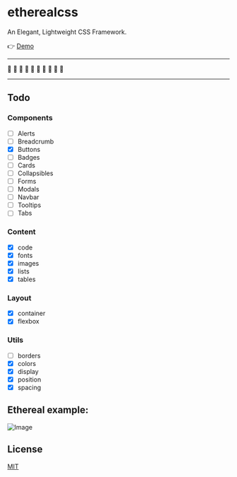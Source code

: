 # etherealcss
An Elegant, Lightweight CSS Framework.

👉 [Demo](http://robby570.tw/etherealcss/)

---

🚧 🚧 🚧 🚧 🚧 🚧 🚧 🚧 🚧 🚧

---

## Todo

### Components

- [ ] Alerts
- [ ] Breadcrumb
- [x] Buttons
- [ ] Badges
- [ ] Cards
- [ ] Collapsibles
- [ ] Forms
- [ ] Modals
- [ ] Navbar
- [ ] Tooltips
- [ ] Tabs

### Content

- [x] code
- [x] fonts
- [x] images
- [x] lists
- [x] tables

### Layout

- [x] container
- [x] flexbox

### Utils

- [ ] borders
- [x] colors
- [x] display
- [x] position
- [x] spacing

## Ethereal example:

![Image](https://i.imgur.com/NgJhJbd.png)

## License
[MIT](http://opensource.org/licenses/MIT)
